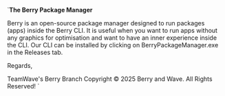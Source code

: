 `**The Berry Package Manager**

Berry is an open-source package manager designed to run packages
(apps) inside the Berry CLI. It is useful when you want to run
apps without any graphics for optimisation and want to have an
inner experience inside the CLI. Our CLI can be installed by
clicking on BerryPackageManager.exe in the Releases tab.

Regards,

TeamWave's Berry Branch
Copyright © 2025 Berry and Wave. All Rights Reserved!
`
